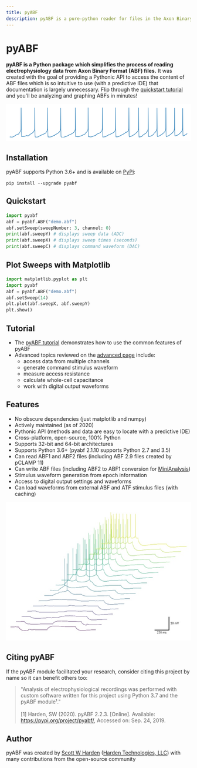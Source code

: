 ```yaml
---
title: pyABF
description: pyABF is a pure-python reader for files in the Axon Binary Format (ABF)
---
```


# pyABF

**pyABF is a Python package which simplifies the process of reading electrophysiology data from Axon Binary Format (ABF) files.** It was created with the goal of providing a Pythonic API to access the content of ABF files which is so intuitive to use (with a predictive IDE) that documentation is largely unnecessary. Flip through the [quickstart tutorial](tutorial) and you'll be analyzing and graphing ABFs in minutes!

<div class="text-center">

![](action-potentials-small.png)

</div>

## Installation

pyABF supports Python 3.6+ and is available on [PyPi](https://pypi.org/project/pyabf/):

```
pip install --upgrade pyabf
```

## Quickstart
```python
import pyabf
abf = pyabf.ABF("demo.abf")
abf.setSweep(sweepNumber: 3, channel: 0)
print(abf.sweepY) # displays sweep data (ADC)
print(abf.sweepX) # displays sweep times (seconds)
print(abf.sweepC) # displays command waveform (DAC)
```

## Plot Sweeps with Matplotlib
```python
import matplotlib.pyplot as plt
import pyabf
abf = pyabf.ABF("demo.abf")
abf.setSweep(14)
plt.plot(abf.sweepX, abf.sweepY)
plt.show()
```

## Tutorial
* The [pyABF tutorial](tutorial) demonstrates how to use the common features of pyABF
* Advanced topics reviewed on the [advanced page](advanced) include:
  * access data from multiple channels
  * generate command stimulus waveform
  * measure access resistance
  * calculate whole-cell capacitance
  * work with digital output waveforms

## Features
* No obscure dependencies (just matplotlib and numpy)
* Actively maintained (as of 2020)
* Pythonic API (methods and data are easy to locate with a predictive IDE)
* Cross-platform, open-source, 100% Python
* Supports 32-bit and 64-bit architectures
* Supports Python 3.6+ (pyabf 2.1.10 supports Python 2.7 and 3.5)
* Can read ABF1 and ABF2 files (including ABF 2.9 files created by pCLAMP 11)
* Can write ABF files (including ABF2 to ABF1 conversion for [MiniAnalysis](http://www.synaptosoft.com/MiniAnalysis/))
* Stimulus waveform generation from epoch information
* Access to digital output settings and waveforms
* Can load waveforms from external ABF and ATF stimulus files (with caching)

<div class="text-center">

![](pyabf-example-action-potentials.jpg)

</div>

## Citing pyABF
If the pyABF module facilitated your research, consider citing this project by name so it can benefit others too:

> "Analysis of electrophysiological recordings was performed with custom software written for this project using Python 3.7 and the pyABF module¹."<br><br>[1] Harden, SW (2020). pyABF 2.2.3. [Online]. Available: https://pypi.org/project/pyabf/, Accessed on: Sep. 24, 2019.

## Author
pyABF was created by [Scott W Harden](https://www.swharden.com/wp/about-scott/) ([Harden Technologies, LLC](http://tech.swharden.com/)) with many contributions from the open-source community